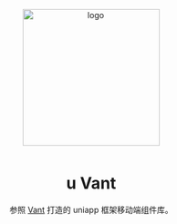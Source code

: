 <p align="center">
    <img alt="logo" src="https://img.yzcdn.cn/vant/logo.png" width="240" style="margin-bottom: 10px;">
</p>

<h1 align="center">u Vant</h1>

<p align="center">参照 <a href="https://github.com/youzan/vant">Vant</a> 打造的 uniapp 框架移动端组件库。</p>
